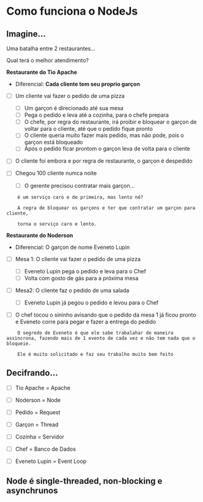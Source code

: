 # Como funciona o NodeJs

## Imagine...
Uma batalha entre 2 restaurantes...

Qual terá o melhor atendimento?

**Restaurante do Tio Apache**
- Diferencial: **Cada cliente tem seu proprio garçon**

- [ ] Um cliente vai fazer o pedido de uma pizza
    
    - [ ] Um garçon é direcionado até sua mesa
    - [ ] Pega o pedido e leva até a cozinha, para o chefe prepara
    - [ ] O chefe, por regra do restaurante, irá proibir e bloquear o garçon de voltar para o cliente, até que o pedido fique pronto
    - [ ] O cliente queria muito fazer mais pedido, mas não pode, pois o garçon está bloqueado
    - [ ] Após o pedido ficar prontom o garçon leva de volta para o cliente
- [ ] O cliente foi embora e por regra de restaurante, o garçon é despedido

- [ ] Chegou 100 cliente numca noite
    
    - [ ] O gerente precisou contratar mais garçon...

```     
    é um serviço caro e de primeira, mas lento né? 
    
    A regra de bloquear os garçons e ter que contratar um garçon para cliente, 
    
    torna o serviço caro e lento.

```

**Restaurante do Noderson**
- Diferencial: O garçon de nome Eveneto Lupin

- [ ] Mesa 1: O cliente vai fazer o pedido de uma pizza

    - [ ] Eveneto Lupin pega o pedido e leva para o Chef
    - [ ] Volta com gosto de gás para a próxima mesa
- [ ] Mesa2: O cliente faz o pedido de uma salada

    - [ ] Eveneto Lupin já pegou o pedido e levou para o Chef
- [ ] O chef tocou o sininho avisando que o pedido da mesa 1 já ficou pronto e Eveneto corre para pegar e fazer a entrega do pedido

```
    O segredo de Eveneto é que ele sabe trabalahar de maneira assìncrona, fazendo mais de 1 evento de cada vez e não tem nada que o bloqueie. 
    
    Ele é muito solicitado e faz seu trabalho muito bem feito
```


## Decifrando...

- [ ] Tio Apache = Apache

- [ ] Noderson = Node 

- [ ] Pedido = Request

- [ ] Garçon = Thread

- [ ] Cozinha = Servidor

- [ ] Chef = Banco de Dados

- [ ] Eveneto Lupin = Event Loop

## Node é single-threaded, non-blocking e asynchrunos

